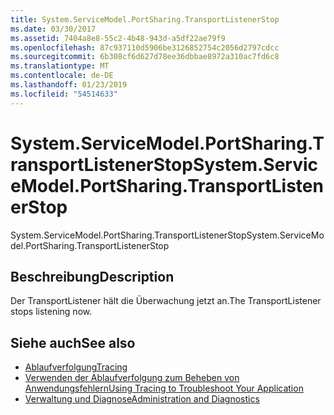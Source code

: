 ```yaml
---
title: System.ServiceModel.PortSharing.TransportListenerStop
ms.date: 03/30/2017
ms.assetid: 7404a8e8-55c2-4b48-943d-a5df22ae79f9
ms.openlocfilehash: 87c937110d5906be3126852754c2056d2797cdcc
ms.sourcegitcommit: 6b308cf6d627d78ee36dbbae8972a310ac7fd6c8
ms.translationtype: MT
ms.contentlocale: de-DE
ms.lasthandoff: 01/23/2019
ms.locfileid: "54514633"
---
```

# <a name="systemservicemodelportsharingtransportlistenerstop"></a><span data-ttu-id="8c649-102">System.ServiceModel.PortSharing.TransportListenerStop</span><span class="sxs-lookup"><span data-stu-id="8c649-102">System.ServiceModel.PortSharing.TransportListenerStop</span></span>
<span data-ttu-id="8c649-103">System.ServiceModel.PortSharing.TransportListenerStop</span><span class="sxs-lookup"><span data-stu-id="8c649-103">System.ServiceModel.PortSharing.TransportListenerStop</span></span>  
  
## <a name="description"></a><span data-ttu-id="8c649-104">Beschreibung</span><span class="sxs-lookup"><span data-stu-id="8c649-104">Description</span></span>  
 <span data-ttu-id="8c649-105">Der TransportListener hält die Überwachung jetzt an.</span><span class="sxs-lookup"><span data-stu-id="8c649-105">The TransportListener stops listening now.</span></span>  
  
## <a name="see-also"></a><span data-ttu-id="8c649-106">Siehe auch</span><span class="sxs-lookup"><span data-stu-id="8c649-106">See also</span></span>
- [<span data-ttu-id="8c649-107">Ablaufverfolgung</span><span class="sxs-lookup"><span data-stu-id="8c649-107">Tracing</span></span>](../../../../../docs/framework/wcf/diagnostics/tracing/index.md)
- [<span data-ttu-id="8c649-108">Verwenden der Ablaufverfolgung zum Beheben von Anwendungsfehlern</span><span class="sxs-lookup"><span data-stu-id="8c649-108">Using Tracing to Troubleshoot Your Application</span></span>](../../../../../docs/framework/wcf/diagnostics/tracing/using-tracing-to-troubleshoot-your-application.md)
- [<span data-ttu-id="8c649-109">Verwaltung und Diagnose</span><span class="sxs-lookup"><span data-stu-id="8c649-109">Administration and Diagnostics</span></span>](../../../../../docs/framework/wcf/diagnostics/index.md)
